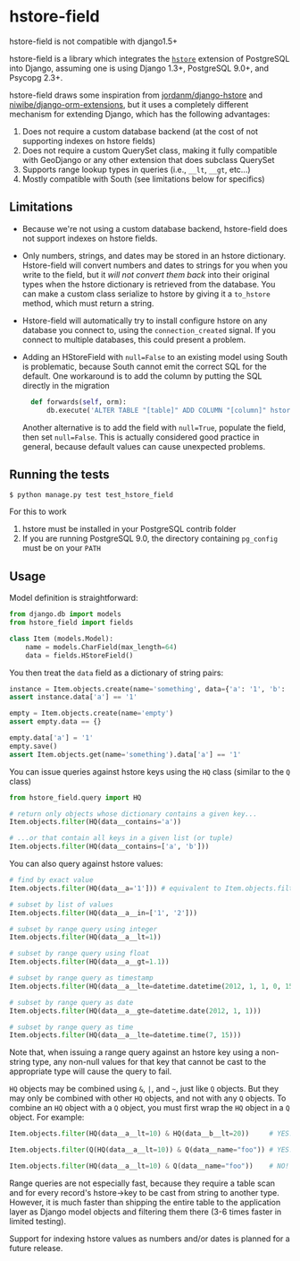 # hstore-field

hstore-field is not compatible with django1.5+

hstore-field is a library which integrates the 
[`hstore`](http://www.postgresql.org/docs/9.0/interactive/hstore.html)
extension of PostgreSQL into Django, assuming one is using Django 1.3+, 
PostgreSQL 9.0+, and Psycopg 2.3+.

hstore-field draws some inspiration from 
[jordanm/django-hstore](http://github.com/jordanm/django-hstore) and 
[niwibe/django-orm-extensions](https://github.com/niwibe/django-orm-extensions), 
but it uses a completely different mechanism for extending Django, which has the 
following advantages:

 1. Does not require a custom database backend (at the cost of not supporting 
    indexes on hstore fields)
 1. Does not require a custom QuerySet class, making it fully compatible with 
    GeoDjango or any other extension that does subclass QuerySet
 1. Supports range lookup types in queries (i.e., `__lt`, `__gt`, etc...)
 1. Mostly compatible with South (see limitations below for specifics)

## Limitations

- Because we're not using a custom database backend, hstore-field does not 
  support indexes on hstore fields.
- Only numbers, strings, and dates may be stored in an hstore dictionary. 
  Hstore-field will convert numbers and dates to strings for you when you write 
  to the field, but it *will not convert them back* into their original types when 
  the hstore dictionary is retrieved from the database. You can make a custom
  class serialize to hstore by giving it a `to_hstore` method, which must return 
  a string.
- Hstore-field will automatically try to install configure hstore on any 
  database you connect to, using the `connection_created` signal. If you connect 
  to multiple databases, this could present a problem.
- Adding an HStoreField with `null=False` to an existing model using South is 
  problematic, because South cannot emit the correct SQL for the default. One
  workaround is to add the column by putting the SQL directly in the migration
    
  ```python
    def forwards(self, orm):
        db.execute('ALTER TABLE "[table]" ADD COLUMN "[column]" hstore NOT NULL DEFAULT hstore(array[]::varchar[]);')
  ```
  
  Another alternative is to add the field with `null=True`, populate the field, 
  then set `null=False`. This is actually considered good practice in general, 
  because default values can cause unexpected problems.

## Running the tests

```
$ python manage.py test test_hstore_field 
```
    
  For this to work
  1. hstore must be installed in your PostgreSQL contrib folder
  1. If you are running PostgreSQL 9.0, the directory containing `pg_config` 
     must be on your `PATH`

## Usage

Model definition is straightforward:

```python
from django.db import models
from hstore_field import fields

class Item (models.Model):
    name = models.CharField(max_length=64)
    data = fields.HStoreField()
```

You then treat the `data` field as a dictionary of string pairs:

```python
instance = Item.objects.create(name='something', data={'a': '1', 'b': '2'})
assert instance.data['a'] == '1'

empty = Item.objects.create(name='empty')
assert empty.data == {}

empty.data['a'] = '1'
empty.save()
assert Item.objects.get(name='something').data['a'] == '1'
```

You can issue queries against hstore keys using the `HQ` class (similar to the `Q` class)

```python
from hstore_field.query import HQ

# return only objects whose dictionary contains a given key...
Item.objects.filter(HQ(data__contains='a'))

# ...or that contain all keys in a given list (or tuple)
Item.objects.filter(HQ(data__contains=['a', 'b']))
```

You can also query against hstore values:

```python
# find by exact value
Item.objects.filter(HQ(data__a='1'])) # equivalent to Item.objects.filter(HQ(data__a__exact='1']))

# subset by list of values
Item.objects.filter(HQ(data__a__in=['1', '2']))

# subset by range query using integer
Item.objects.filter(HQ(data__a__lt=1))

# subset by range query using float
Item.objects.filter(HQ(data__a__gt=1.1))

# subset by range query as timestamp
Item.objects.filter(HQ(data__a__lte=datetime.datetime(2012, 1, 1, 0, 15)))

# subset by range query as date
Item.objects.filter(HQ(data__a__gte=datetime.date(2012, 1, 1)))

# subset by range query as time
Item.objects.filter(HQ(data__a__lte=datetime.time(7, 15)))
```

Note that, when issuing a range query against an hstore key using a non-string 
type, any non-null values for that key that cannot be cast to the appropriate 
type will cause the query to fail.  

`HQ` objects may be combined using `&`, `|`, and `~`, just like `Q` objects. But
they may only be combined with other `HQ` objects, and not with any `Q` objects. 
To combine an `HQ` object with a `Q` object, you must first wrap the `HQ` object 
in a `Q` object. For example:

```python
Item.objects.filter(HQ(data__a__lt=10) & HQ(data__b__lt=20))     # YES!

Item.objects.filter(Q(HQ(data__a__lt=10)) & Q(data__name="foo")) # YES!

Item.objects.filter(HQ(data__a__lt=10) & Q(data__name="foo"))    # NO!
```

Range queries are not especially fast, because they require a table scan and for 
every record's hstore->key to be cast from string to another type. However, 
it is much faster than shipping the entire table to the application layer as
Django model objects and filtering them there (3-6 times faster in limited testing).

Support for indexing hstore values as numbers and/or dates is planned for a 
future release.
